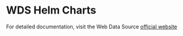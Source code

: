 # WDS Helm Charts

For detailed documentation, visit the Web Data Source [official website](https://webdatasource.com/releases/latest/server/deployments/helm.html)